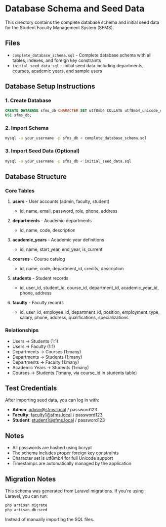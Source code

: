 # Database Schema and Seed Data

This directory contains the complete database schema and initial seed data for the Student Faculty Management System (SFMS).

## Files

- `complete_database_schema.sql` - Complete database schema with all tables, indexes, and foreign key constraints
- `initial_seed_data.sql` - Initial seed data including departments, courses, academic years, and sample users

## Database Setup Instructions

### 1. Create Database
```sql
CREATE DATABASE sfms_db CHARACTER SET utf8mb4 COLLATE utf8mb4_unicode_ci;
USE sfms_db;
```

### 2. Import Schema
```bash
mysql -u your_username -p sfms_db < complete_database_schema.sql
```

### 3. Import Seed Data (Optional)
```bash
mysql -u your_username -p sfms_db < initial_seed_data.sql
```

## Database Structure

### Core Tables

1. **users** - User accounts (admin, faculty, student)
   - id, name, email, password, role, phone, address

2. **departments** - Academic departments
   - id, name, code, description

3. **academic_years** - Academic year definitions
   - id, name, start_year, end_year, is_current

4. **courses** - Course catalog
   - id, name, code, department_id, credits, description

5. **students** - Student records
   - id, user_id, student_id, course_id, department_id, academic_year_id, phone, address

6. **faculty** - Faculty records
   - id, user_id, employee_id, department_id, position, employment_type, salary, phone, address, qualifications, specializations

### Relationships

- Users → Students (1:1)
- Users → Faculty (1:1)
- Departments → Courses (1:many)
- Departments → Students (1:many)
- Departments → Faculty (1:many)
- Academic Years → Students (1:many)
- Courses → Students (1:many, via course_id in students table)

## Test Credentials

After importing seed data, you can log in with:

- **Admin**: admin@sfms.local / password123
- **Faculty**: faculty1@sfms.local / password123
- **Student**: student1@sfms.local / password123

## Notes

- All passwords are hashed using bcrypt
- The schema includes proper foreign key constraints
- Character set is utf8mb4 for full Unicode support
- Timestamps are automatically managed by the application

## Migration Notes

This schema was generated from Laravel migrations. If you're using Laravel, you can run:

```bash
php artisan migrate
php artisan db:seed
```

Instead of manually importing the SQL files.